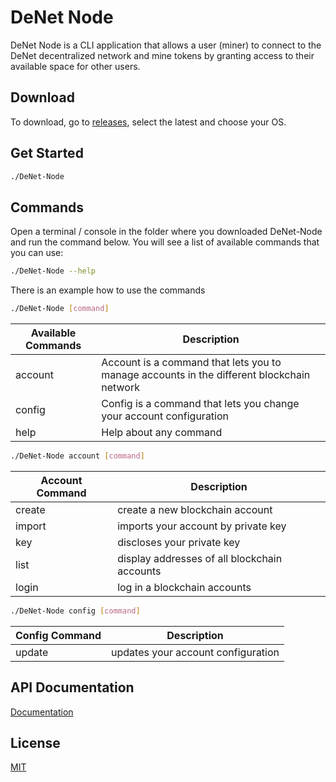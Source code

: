 # DeNet Node

DeNet Node is a CLI application that allows a user (miner) to connect to the DeNet decentralized network and mine tokens by granting access to their available space for other users.

## Download
To download, go to [releases](https://github.com/DeNetPRO/StorageProvider/releases), select the latest and choose your OS.

## Get Started

```bash
./DeNet-Node
```

## Commands
Open a terminal / console in the folder where you downloaded DeNet-Node and run the command below. You will see a list of available commands that you can use:

```bash
./DeNet-Node --help
``` 

There is an example how to use the commands
```bash
./DeNet-Node [command]
```

| Available Commands | Description |
|---|---|
| account | Account is a command that lets you to manage accounts in the different blockchain network |
| config | Config is a command that lets you change your account configuration |
| help | Help about any command |

```bash
./DeNet-Node account [command]
```

| Account Command | Description |
|---|---|
| create | create a new blockchain account |
| import | imports your account by private key |
| key | discloses your private key |
| list | display addresses of all blockchain accounts |
| login | log in a blockchain accounts |

```bash
./DeNet-Node config [command]
```

| Config Command | Description |
|---|---|
| update | updates your account configuration |


## API Documentation
[Documentation](https://app.gitbook.com/o/-MhCmHmTRDb0MF2vIQKk/s/-MhI3_4Kt2DnLxDFkDH8)
## License
[MIT](https://choosealicense.com/licenses/mit/)